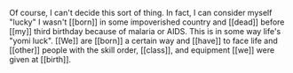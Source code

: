 Of course, I can't decide this sort of thing. In fact, I can consider myself "lucky" I wasn't [[born]] in some impoverished country and [[dead]] before [[my]] third birthday because of malaria or AIDS. This is in some way life's "yomi luck". [[We]] are [[born]] a certain way and [[have]] to face life and [[other]] people with the skill order, [[class]], and equipment [[we]] were given at [[birth]].